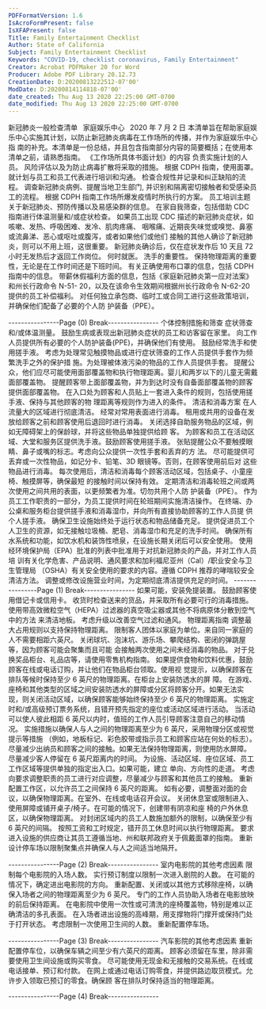 ```yaml
---
PDFFormatVersion: 1.6
IsAcroFormPresent: false
IsXFAPresent: false
Title: Family Entertainment Checklist
Author: State of California
Subject: Family Entertainment Checklist
Keywords: "COVID-19, checklist coronavirus, Family Entertainment"
Creator: Acrobat PDFMaker 20 for Word
Producer: Adobe PDF Library 20.12.73
CreationDate: D:20200813222512-07'00'
ModDate: D:20200814114818-07'00'
date_created: Thu Aug 13 2020 22:25:00 GMT-0700
date_modified: Thu Aug 13 2020 22:25:00 GMT-0700
---
```

 
新冠肺炎一般检查清单 
家庭娱乐中心 
2020 年 7 月 2 日 
本清单旨在帮助家庭娱乐中心实施其计划，以防止新冠肺炎病毒在工作场所的传播，并作为家庭娱乐中心指
南的补充。本清单是一份总结，并且包含指南部分内容的简要概括；在使用本清单之前，请熟悉指南。 
《工作场所具体书面计划》的内容 
  负责实施计划的人员。 
  风险评估以及为防止病毒扩散将采取的措施。 
  根据 CDPH 指南，使用面罩。 
  就计划与员工和员工代表进行培训和沟通。 
  检查合规性并记录和纠正缺陷的流程。 
  调查新冠肺炎病例、提醒当地卫生部门, 并识别和隔离密切接触者和受感染员工的流程。 
  根据 CDPH 指南工作场所爆发疫情时所执行的方案。 
员工培训主题 
  关于新冠肺炎、预防传播以及易感染群的信息。 
  在家自我筛查，包括借助 CDC 指南进行体温测量和/或症状检查。 
  如果员工出现 CDC 描述的新冠肺炎症状，如咳嗽、发热、呼吸困难、发冷、肌肉疼痛、
咽喉痛、近期丧失味觉或嗅觉、鼻塞或流鼻涕、恶心或呕吐或腹泻，或者如果他们或他们
接触的其他人确诊了新冠肺炎，则可以不用上班，这很重要。 
  新冠肺炎确诊后，仅在症状发作后 10 天且 72 小时无发热后才返回工作岗位。 
  何时就医。 
  洗手的重要性。 
  保持物理距离的重要性，无论是在工作时间还是下班时间。 
  有关正确使用布口罩的信息，包括 CDPH 指南中的信息。 
  带薪休假福利方面的信息，包括《家庭新冠肺炎第一应对法案》和州长行政命令 N-51-
20，以及在该命令生效期间根据州长行政命令 N-62-20 提供的员工补偿福利。 
  对任何独立承包商、临时工或合同工进行这些政策培训，并确保他们配备了必要的个人防
护装备（PPE）。 
 
 
----------------Page (0) Break----------------
个体控制措施和筛查 
  症状筛查和/或体温测量。 
  鼓励生病或表现出新冠肺炎症状的员工和访客留在家里。 
  向工作人员提供所有必要的个人防护装备(PPE)，并确保他们有使用。 
  鼓励经常洗手和使用搓手液。 
  考虑为处理常见触摸物品或进行症状筛查的工作人员提供手套作为频繁洗手之外的保护措
施。为处理被体液污染的物品的工作人员提供手套。 
  提醒公众，他们应尽可能使用面部覆盖物和执行物理距离。婴儿和两岁以下的儿童无需戴
面部覆盖物。 
  提醒顾客带上面部覆盖物，并为到达时没有自备面部覆盖物的顾客提供面部覆盖物。 
  在入口处为顾客和人员贴上一套进入条件的规则，包括使用搓手液、保持与其他顾客的物
理距离等规则作为进入的条件。 
清洁和消毒方案 
  在人流量大的区域进行彻底清洁。 
  经常对常用表面进行消毒。 
  租用或共用的设备在发放给顾客之前和顾客使用后退回时进行消毒。 
  关闭选择自助服务物品的区域，例如无障碍架上的保龄球，并将这些物品单独提供给顾
客。 
  为顾客和员工在活动区域、大堂和服务区提供洗手液。鼓励顾客使用搓手液。 
  张贴提醒公众不要触摸眼睛、鼻子或嘴的标志。考虑向公众提供一次性手套和丢弃的方
法。 
  尽可能提供可丢弃或一次性物品，如记分卡、铅笔、3D 眼镜等。否则，在顾客使用前后对
这些物品进行消毒。 
  每次使用后，清洁和消毒每个顾客活动区域，包括桌子、小童座椅、触摸屏等，确保最短
的接触时间以保持有效。 
  定期清洁和消毒轮班之间或两次使用之间共用的表面，以更频繁者为准。切勿共用个人防
护装备（PPE）。 
  作为员工工作职责的一部分，为员工提供时间在轮班期间实施清洁操作。 
  在终端、办公桌和服务柜台提供搓手液和消毒湿巾，并向所有直接协助顾客的工作人员提
供个人搓手液。 
  确保卫生设施始终处于运行状态和物品储备充足。 
  提供促进员工个人卫生的资源，如无接触垃圾桶、肥皂、消毒湿巾和充足的洗手时间。 
  确保所有水系统和功能，如饮水机和装饰性喷泉，在设施长期关闭后可以安全使用。 
  使用经环境保护局（EPA）批准的列表中批准用于对抗新冠肺炎的产品，并对工作人员培
训有关化学危害、产品说明、通风要求和加利福尼亚州（Cal）/职业安全与卫生管理局
（OSHA）有关安全使用的要求的内容。遵循 CDPH 推荐的哮喘较安全清洁方法。 
  调整或修改设施营业时间，为定期彻底清洁提供充足的时间。 
----------------Page (1) Break----------------
  如果可能，安装免提装置。 
  鼓励顾客使用借记卡或信用卡。 
  收货时检查送来的货品，并采取所有必要可行的消毒措施。 
  使用带高效微粒空气（HEPA）过滤器的真空吸尘器或其他不将病原体分散到空气中的方法
来清洁地板。 
  考虑升级以改善空气过滤和通风。 
物理距离指南 
  调整最大占用规则以支持保持物理距离。 
  限制客人团体以家庭为单位。来自同一家庭的人不需要相距六英尺。 
  关闭球坑、泡沫坑、游乐场、攀爬结构、密闭的弹跳屋等，因为顾客可能会聚集而且可能
会接触两次使用之间未经消毒的物品。 
  对于兑换奖品柜台、礼品店等，请使用零售机构指南。 
  如果提供食物和饮料优惠，鼓励顾客在线或电话订购，并让他们在物品柜台领取。使用视
觉提示，以确保顾客在排队等候时保持至少 6 英尺的物理距离。在柜台上安装防透水的屏
障。 
  在游戏、座椅和其他类型的区域之间安装防透水的屏障或分区将顾客分开。如果无法实
现，则关闭活动区域，以确保顾客能够始终保持至少 6 英尺的物理距离。 
  实施定时和/或高级预订票务系统，且错开预先指定的座位或活动区域进行活动。 
  当活动可以使人彼此相距 6 英尺以内时，值班的工作人员引导顾客注意自己的移动情况。 
  实施措施以确保人与人之间的物理距离至少为 6 英尺，采用物理分区或视觉提示等措施
（例如，地板标记、彩色胶带或指示员工和顾客应站在何处的标志）。 
  尽量减少出纳员和顾客之间的接触。如果无法保持物理距离，则使用防水屏障。 
  尽量减少客人停留在 6 英尺距离内的时间。 
  为设施、活动区域、座位区域、员工工作区域等提供单独的指定出入口。如果可能，建立
单向、方向性的走道。 
  考虑向要求调整职责的员工进行对应调整，尽量减少与顾客和其他员工的接触。 
  重新配置工作区，以允许员工之间保持 6 英尺的距离。 
  如有必要，调整面对面的会议，以确保物理距离。在室外、在线或电话召开会议。 
  关闭休息室或限制进入、使用屏障或铺开桌子/椅子。在可能的情况下，创建带有阴凉和座
椅的户外休息区，以确保物理距离。 
  对封闭区域内的员工人数施加额外的限制，以确保至少有 6 英尺的间隔。 
  按照工资和工时规定，错开员工休息时间以执行物理距离。 
  要求进入设施的供应商让其员工遵循当地、州和联邦政府关于佩戴面罩的指南。 
  重新设计停车场以限制聚集点并确保人与人之间适当地隔开。 
  
----------------Page (2) Break----------------
室内电影院的其他考虑因素 
  限制每个电影院的入场人数。 
  实行预订制度以限制一次进入剧院的人数。 
  在可能的情况下，确定进出电影院的方向。 
  重新配置、关闭或以其他方式移除座椅，以确保入场者之间的物理距离至少为 6 英尺。 
  专门的工作人员协助入场者在电影放映的前后保持距离。 
  在电影院中使用一次性或可清洗的座椅覆盖物，特别是难以正确清洁的多孔表面。 
  在入场者进出设施的高峰期，用支撑物将门撑开或保持门处于打开状态。 
  考虑限制一次使用卫生间的人数。 
  重新配置停车场。 
  
----------------Page (3) Break----------------
汽车影院的其他考虑因素 
  重新配置停车位，以确保车辆之间至少有六英尺的距离。 
  顾客必须留在车里，除非需要使用卫生间设施或购买零食。 
  尽可能使用无现金和无接触的交易系统。在线或电话接单、预订和付款。 
  在网上或通过电话订购零食，并提供路边取货模式。允许步入领取已预订的零食。确保顾
客在排队时保持适当的物理距离。 
 
 
 
 
----------------Page (4) Break----------------
